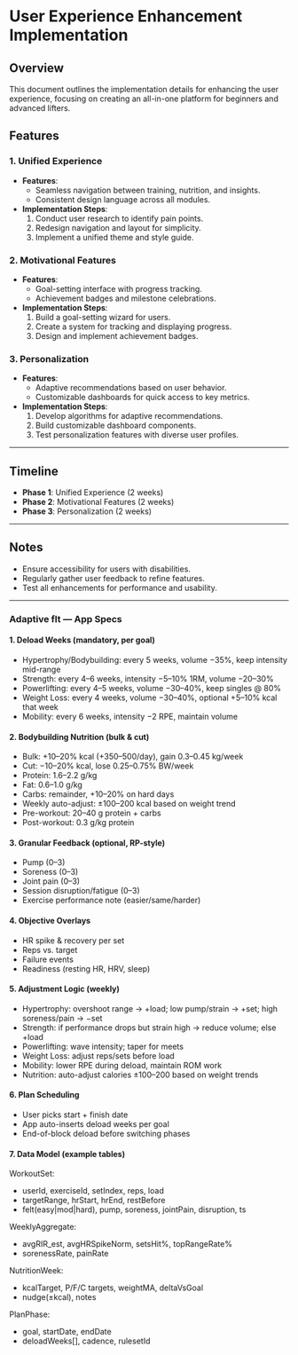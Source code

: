 # User Experience Enhancement Implementation

## Overview

This document outlines the implementation details for enhancing the user experience, focusing on creating an all-in-one platform for beginners and advanced lifters.

## Features

### 1. Unified Experience

- **Features**:
  - Seamless navigation between training, nutrition, and insights.
  - Consistent design language across all modules.
- **Implementation Steps**:
  1. Conduct user research to identify pain points.
  2. Redesign navigation and layout for simplicity.
  3. Implement a unified theme and style guide.

### 2. Motivational Features

- **Features**:
  - Goal-setting interface with progress tracking.
  - Achievement badges and milestone celebrations.
- **Implementation Steps**:
  1. Build a goal-setting wizard for users.
  2. Create a system for tracking and displaying progress.
  3. Design and implement achievement badges.

### 3. Personalization

- **Features**:
  - Adaptive recommendations based on user behavior.
  - Customizable dashboards for quick access to key metrics.
- **Implementation Steps**:
  1. Develop algorithms for adaptive recommendations.
  2. Build customizable dashboard components.
  3. Test personalization features with diverse user profiles.

---

## Timeline

- **Phase 1**: Unified Experience (2 weeks)
- **Phase 2**: Motivational Features (2 weeks)
- **Phase 3**: Personalization (2 weeks)

---

## Notes

- Ensure accessibility for users with disabilities.
- Regularly gather user feedback to refine features.
- Test all enhancements for performance and usability.

---

### Adaptive fIt — App Specs

#### 1. Deload Weeks (mandatory, per goal)

- Hypertrophy/Bodybuilding: every 5 weeks, volume −35%, keep intensity mid-range
- Strength: every 4–6 weeks, intensity −5–10% 1RM, volume −20–30%
- Powerlifting: every 4–5 weeks, volume −30–40%, keep singles @ 80%
- Weight Loss: every 4 weeks, volume −30–40%, optional +5–10% kcal that week
- Mobility: every 6 weeks, intensity −2 RPE, maintain volume

#### 2. Bodybuilding Nutrition (bulk & cut)

- Bulk: +10–20% kcal (+350–500/day), gain 0.3–0.45 kg/week
- Cut: −10–20% kcal, lose 0.25–0.75% BW/week
- Protein: 1.6–2.2 g/kg
- Fat: 0.6–1.0 g/kg
- Carbs: remainder, +10–20% on hard days
- Weekly auto-adjust: ±100–200 kcal based on weight trend
- Pre-workout: 20–40 g protein + carbs
- Post-workout: 0.3 g/kg protein

#### 3. Granular Feedback (optional, RP-style)

- Pump (0–3)
- Soreness (0–3)
- Joint pain (0–3)
- Session disruption/fatigue (0–3)
- Exercise performance note (easier/same/harder)

#### 4. Objective Overlays

- HR spike & recovery per set
- Reps vs. target
- Failure events
- Readiness (resting HR, HRV, sleep)

#### 5. Adjustment Logic (weekly)

- Hypertrophy: overshoot range → +load; low pump/strain → +set; high soreness/pain → −set
- Strength: if performance drops but strain high → reduce volume; else +load
- Powerlifting: wave intensity; taper for meets
- Weight Loss: adjust reps/sets before load
- Mobility: lower RPE during deload, maintain ROM work
- Nutrition: auto-adjust calories ±100–200 based on weight trends

#### 6. Plan Scheduling

- User picks start + finish date
- App auto-inserts deload weeks per goal
- End-of-block deload before switching phases

#### 7. Data Model (example tables)

WorkoutSet:

- userId, exerciseId, setIndex, reps, load
- targetRange, hrStart, hrEnd, restBefore
- felt(easy|mod|hard), pump, soreness, jointPain, disruption, ts

WeeklyAggregate:

- avgRIR_est, avgHRSpikeNorm, setsHit%, topRangeRate%
- sorenessRate, painRate

NutritionWeek:

- kcalTarget, P/F/C targets, weightMA, deltaVsGoal
- nudge(±kcal), notes

PlanPhase:

- goal, startDate, endDate
- deloadWeeks[], cadence, rulesetId
